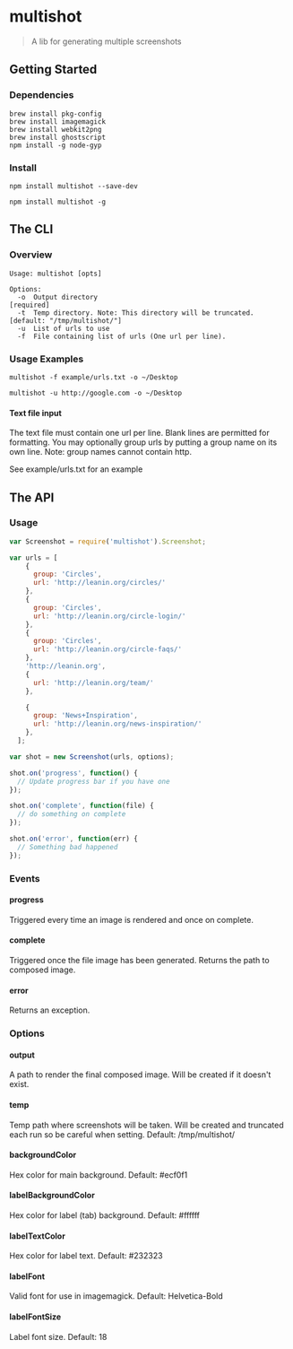 # multishot

> A lib for generating multiple screenshots

## Getting Started

### Dependencies

```shell
brew install pkg-config
brew install imagemagick
brew install webkit2png
brew install ghostscript
npm install -g node-gyp
```

### Install

```shell
npm install multishot --save-dev
```

```shell
npm install multishot -g
```

## The CLI

### Overview

```
Usage: multishot [opts]

Options:
  -o  Output directory                                         [required]
  -t  Temp directory. Note: This directory will be truncated.  [default: "/tmp/multishot/"]
  -u  List of urls to use
  -f  File containing list of urls (One url per line).
```

### Usage Examples

```
multishot -f example/urls.txt -o ~/Desktop
```

```
multishot -u http://google.com -o ~/Desktop
```

#### Text file input

The text file must contain one url per line. Blank lines are permitted for formatting. You may optionally group urls by 
putting a group name on its own line. Note: group names cannot contain http.

See example/urls.txt for an example

## The API

### Usage

```js
var Screenshot = require('multishot').Screenshot;

var urls = [
    {
      group: 'Circles',
      url: 'http://leanin.org/circles/'
    },
    {
      group: 'Circles',
      url: 'http://leanin.org/circle-login/'
    },
    {
      group: 'Circles',
      url: 'http://leanin.org/circle-faqs/'
    },
    'http://leanin.org',
    {
      url: 'http://leanin.org/team/'
    },

    {
      group: 'News+Inspiration',
      url: 'http://leanin.org/news-inspiration/'
    },
  ];

var shot = new Screenshot(urls, options);

shot.on('progress', function() {
  // Update progress bar if you have one
});

shot.on('complete', function(file) {
  // do something on complete
});

shot.on('error', function(err) {
  // Something bad happened
});
```


### Events

#### progress
Triggered every time an image is rendered and once on complete.

#### complete
Triggered once the file image has been generated. Returns the path to composed image.

#### error
Returns an exception.


### Options

#### output
A path to render the final composed image. Will be created if it doesn't exist.

#### temp
Temp path where screenshots will be taken. Will be created and truncated each run so be careful when setting. Default: /tmp/multishot/

#### backgroundColor
Hex color for main background. Default: #ecf0f1

#### labelBackgroundColor
Hex color for label (tab) background. Default: #ffffff

#### labelTextColor
Hex color for label text. Default: #232323

#### labelFont
Valid font for use in imagemagick. Default: Helvetica-Bold

#### labelFontSize
Label font size. Default: 18